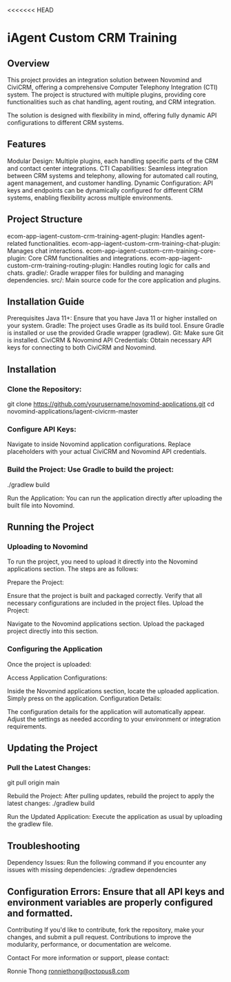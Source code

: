 <<<<<<< HEAD
# iAgent Custom CRM Training #

## Overview ##
This project provides an integration solution between Novomind and CiviCRM, offering a comprehensive Computer Telephony Integration (CTI) system. The project is structured with multiple plugins, providing core functionalities such as chat handling, agent routing, and CRM integration.

The solution is designed with flexibility in mind, offering fully dynamic API configurations to different CRM systems.

## Features ##
Modular Design: Multiple plugins, each handling specific parts of the CRM and contact center integrations.
CTI Capabilities: Seamless integration between CRM systems and telephony, allowing for automated call routing, agent management, and customer handling.
Dynamic Configuration: API keys and endpoints can be dynamically configured for different CRM systems, enabling flexibility across multiple environments.

## Project Structure ##
ecom-app-iagent-custom-crm-training-agent-plugin: Handles agent-related functionalities.
ecom-app-iagent-custom-crm-training-chat-plugin: Manages chat interactions.
ecom-app-iagent-custom-crm-training-core-plugin: Core CRM functionalities and integrations.
ecom-app-iagent-custom-crm-training-routing-plugin: Handles routing logic for calls and chats.
gradle/: Gradle wrapper files for building and managing dependencies.
src/: Main source code for the core application and plugins.

## Installation Guide ##
Prerequisites
Java 11+: Ensure that you have Java 11 or higher installed on your system.
Gradle: The project uses Gradle as its build tool. Ensure Gradle is installed or use the provided Gradle wrapper (gradlew).
Git: Make sure Git is installed.
CiviCRM & Novomind API Credentials: Obtain necessary API keys for connecting to both CiviCRM and Novomind.

## Installation ##
### Clone the Repository: ###
git clone https://github.com/yourusername/novomind-applications.git
cd novomind-applications/iagent-civicrm-master

### Configure API Keys: ###
Navigate to inside Novomind application configurations.
Replace placeholders with your actual CiviCRM and Novomind API credentials.

### Build the Project: Use Gradle to build the project:
./gradlew build

Run the Application: You can run the application directly after uploading the built file into Novomind.

## Running the Project

### Uploading to Novomind

To run the project, you need to upload it directly into the Novomind applications section. The steps are as follows:

Prepare the Project:

Ensure that the project is built and packaged correctly.
Verify that all necessary configurations are included in the project files.
Upload the Project:

Navigate to the Novomind applications section.
Upload the packaged project directly into this section.
### Configuring the Application

Once the project is uploaded:

Access Application Configurations:

Inside the Novomind applications section, locate the uploaded application.
Simply press on the application.
Configuration Details:

The configuration details for the application will automatically appear.
Adjust the settings as needed according to your environment or integration requirements.

## Updating the Project ##
### Pull the Latest Changes: ###
git pull origin main

Rebuild the Project: After pulling updates, rebuild the project to apply the latest changes:
./gradlew build

Run the Updated Application: Execute the application as usual by uploading the gradlew file.

## Troubleshooting ##
Dependency Issues: Run the following command if you encounter any issues with missing dependencies:
./gradlew dependencies

## Configuration Errors: Ensure that all API keys and environment variables are properly configured and formatted. ##

Contributing
If you'd like to contribute, fork the repository, make your changes, and submit a pull request. Contributions to improve the modularity, performance, or documentation are welcome.

Contact
For more information or support, please contact:

Ronnie Thong
ronniethong@octopus8.com

